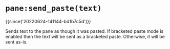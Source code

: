 # `pane:send_paste(text)`

{{since('20220624-141144-bd1b7c5d')}}

Sends text to the pane as though it was pasted. If bracketed paste mode is
enabled then the text will be sent as a bracketed paste. Otherwise, it will
be sent as-is.

